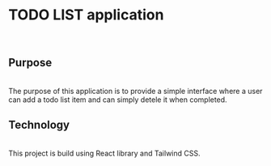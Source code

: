 # TODO LIST application
<br>

## Purpose
<br>
The purpose of this application is to provide a simple interface where a user can add a todo list item and can simply detele it when completed.

## Technology
<br>
This project is build using React library and Tailwind CSS.
